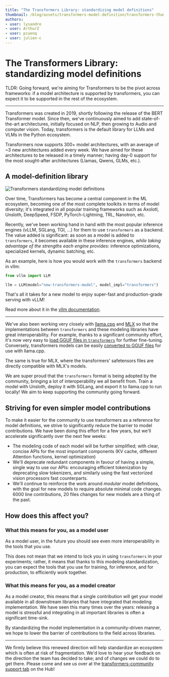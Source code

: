 ```yaml
---
title: "The Transformers Library: standardizing model definitions" 
thumbnail: /blog/assets/transformers-model-definition/transformers-thumbnail.png
authors:
- user: lysandre
- user: ArthurZ
- user: pcuenq
- user: julien-c
---
```


# The Transformers Library: standardizing model definitions

TLDR: Going forward, we're aiming for Transformers to be the pivot across frameworks: if a model architecture is
supported by transformers, you can expect it to be supported in the rest of the ecosystem.

---

Transformers was created in 2019, shortly following the release of the BERT Transformer model. Since then, we've
continuously aimed to add state-of-the-art architectures, initially focused on NLP, then growing to Audio and
computer vision. Today, transformers is the default library for LLMs and VLMs in the Python ecosystem.

Transformers now supports 300+ model architectures, with an average of ~3 new architectures added every week. 
We have aimed for these architectures to be released in a timely manner; having day-0 support for the most
sought-after architectures (Llamas, Qwens, GLMs, etc.).

## A model-definition library

<img src="https://huggingface.co/datasets/huggingface/documentation-images/resolve/main/transformers-model-definition/transformers-thumbnail.png" alt="Transformers standardizing model definitions">

Over time, Transformers has become a central component in the ML ecosystem, becoming one of the most complete
toolkits in terms of model diversity; it's integrated in all popular training frameworks such as Axolotl,
Unsloth, DeepSpeed, FSDP, PyTorch-Lightning, TRL, Nanotron, etc.

Recently, we've been working hand in hand with the most popular inference engines (vLLM, SGLang, TGI, ...) for them
to use `transformers` as a backend. The value added is significant: as soon as a model is added to `transformers`,
it becomes available in these inference engines, _while taking advantage of the strengths each engine provides_: inference optimizations, specialized kernels, dynamic batching, etc.

As an example, here is how you would work with the `transformers` backend in vllm: 

```python
from vllm import LLM

llm = LLM(model="new-transformers-model", model_impl="transformers")
```

That's all it takes for a new model to enjoy super-fast and production-grade serving with vLLM!

Read more about it in the [vllm documentation](https://blog.vllm.ai/2025/04/11/transformers-backend.html).

---

We've also been working very closely with [llama.cpp](https://github.com/ggml-org/llama.cpp) and 
[MLX](https://github.com/ml-explore/mlx) so that the implementations between `transformers`
and these modeling libraries have great interoperability. For example, thanks to a significant community effort,
it's now very easy to [load GGUF files in `transformers`](https://huggingface.co/docs/transformers/en/gguf) for 
further fine-tuning. Conversely, transformers models can be easily 
[converted to GGUF files](https://github.com/ggml-org/llama.cpp/blob/master/convert_hf_to_gguf.py) for use with 
llama.cpp.

The same is true for MLX, where the transformers' safetensors files are directly compatible with MLX's models.

We are super proud that the `transformers` format is being adopted by the community, bringing a lot of interoperability 
we all benefit from. Train a model with Unsloth, deploy it with SGLang, and export it to llama.cpp to run locally! We 
aim to keep supporting the community going forward.

## Striving for even simpler model contributions

To make it easier for the community to use transformers as a reference for model definitions, we strive to
significantly reduce the barrier to model contributions. We have been doing this effort for a few years, but we'll 
accelerate significantly over the next few weeks:
- The modeling code of each model will be further simplified; with clear, concise APIs for the most important
  components (KV cache, different Attention functions, kernel optimization)
- We'll deprecate redundant components in favour of having a simple, single way to use our APIs: encouraging 
  efficient tokenization by deprecating slow tokenizers, and similarly using the fast vectorized vision processors
  fast counterparts.
- We'll continue to reinforce the work around _modular_ model definitions, with the goal for new models to require absolute
  minimal code changes. 6000 line contributions, 20 files changes for new models are a thing of the past.

## How does this affect you?

### What this means for you, as a model user

As a model user, in the future you should see even more interoperability in the tools that you use.

This does not mean that we intend to lock you in using `transformers` in your experiments; rather, it means that
thanks to this modeling standardization, you can expect the tools that you use for training, for inference, and for
production, to efficiently work together.

### What this means for you, as a model creator

As a model creator, this means that a single contribution will get your model available in all downstream libraries that
have integrated that modeling implementation. We have seen this many times over the years: releasing a model
is stressful and integrating in all important libraries is often a significant time-sink.

By standardizing the model implementation in a community-driven manner, we hope to lower the barrier of contributions
to the field across libraries.

---

We firmly believe this renewed direction will help standardize an ecosystem which is often at risk of fragmentation.
We'd love to hear your feedback on the direction the team has decided to take; and of changes we could do to get
there. Please come and see us over at the 
[transformers-community support tab](https://huggingface.co/spaces/transformers-community/support) on the Hub!
